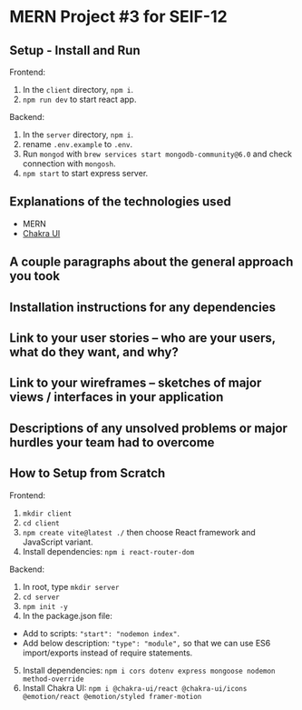 # MERN Project #3 for SEIF-12



## Setup - Install and Run

Frontend:
1. In the `client` directory, `npm i`.
2. `npm run dev` to start react app.

Backend:
1. In the `server` directory, `npm i`.
2. rename `.env.example` to `.env`.
3. Run `mongod` with `brew services start mongodb-community@6.0` and check connection with `mongosh`.
4. `npm start` to start express server.

## Explanations of the technologies used

- MERN
- [Chakra UI](https://chakra-ui.com/getting-started)

## A couple paragraphs about the general approach you took



## Installation instructions for any dependencies



## Link to your user stories – who are your users, what do they want, and why?



## Link to your wireframes – sketches of major views / interfaces in your application



## Descriptions of any unsolved problems or major hurdles your team had to overcome



## How to Setup from Scratch

Frontend:
1. `mkdir client`
2. `cd client`
3. `npm create vite@latest ./` then choose React framework and JavaScript variant.
4. Install dependencies: `npm i react-router-dom`

Backend:
1. In root, type `mkdir server`
2. `cd server`
3. `npm init -y`
4. In the package.json file:
- Add to scripts: `"start": "nodemon index"`.
- Add below description: `"type": "module",` so that we can use ES6 import/exports instead of require statements.
5. Install dependencies: `npm i cors dotenv express mongoose nodemon method-override`
6. Install Chakra UI: `npm i @chakra-ui/react @chakra-ui/icons @emotion/react @emotion/styled framer-motion`
